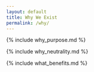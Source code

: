 ```yaml
---
layout: default
title: Why We Exist
permalink: /why/
---
```


{% include why_purpose.md %}

{% include why_neutrality.md %}

{% include what_benefits.md %}
